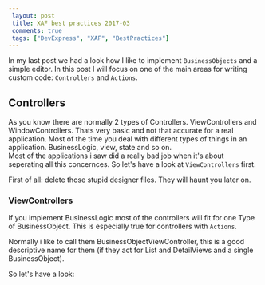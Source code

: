 ```yaml
---
 layout: post 
 title: XAF best practices 2017-03
 comments: true
 tags: ["DevExpress", "XAF", "BestPractices"]
---
```


In my last post we had a look how I like to implement `BusinessObjects` and a simple editor. In this post I will focus on one of the main areas for writing custom code: `Controllers` and `Actions`.

## Controllers

As you know there are normally 2 types of Controllers. ViewControllers and WindowControllers. Thats very basic and not that accurate for a real application. Most of the time you deal with different types of things in an application. BusinessLogic, view, state and so on.  
Most of the applications i saw did a really bad job when it's about seperating all this concernces. So let's have a look at `ViewControllers` first.

First of all: delete those stupid designer files. They will haunt you later on.

### ViewControllers

If you implement BusinessLogic most of the controllers will fit for one Type of BusinessObject. This is especially true for controllers with `Actions`.

Normally i like to call them BusinessObjectViewController, this is a good descriptive name for them (if they act for List and DetailViews and a single BusinessObject).

So let's have a look:

